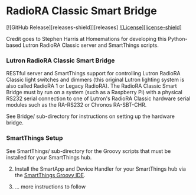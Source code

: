 # RadioRA Classic Smart Bridge

[![GitHub Release][releases-shield]][releases]
[![License][license-shield]](LICENSE.md)

Credit goes to Stephen Harris at Homemations for developing this Python-based Lutron RadioRA Classic server and SmartThings scripts.

### Lutron RadioRA Classic Smart Bridge

RESTful server and SmartThings support for controlling Lutron RadioRA Classic light switches and dimmers (this original Lutron lighting system is also called RadioRA 1 or Legacy RadioRA). The RadioRA Classic Smart Bridge must by run on a system (such as a Raspberry Pi) with a physical RS232 serial connection to one of Lutron's RadioRA Classic hardware serial modules such as the RA-RS232 or Chronos RA-SBT-CHR.

See Bridge/ sub-directory for instructions on setting up the hardware bridge.

### SmartThings Setup

See SmartThings/ sub-directory for the Groovy scripts that must be installed for your SmartThings hub.

2. Install the SmartApp and Device Handler for your SmartThings hub via the [SmartThings Groovy IDE](https://graph.api.smartthings.com/).

3. ... more instructions to follow
